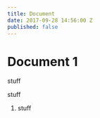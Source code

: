 ```yaml
---
title: Document
date: 2017-09-28 14:56:00 Z
published: false
---
```


# Document 1

stuff

stuff

1. stuff